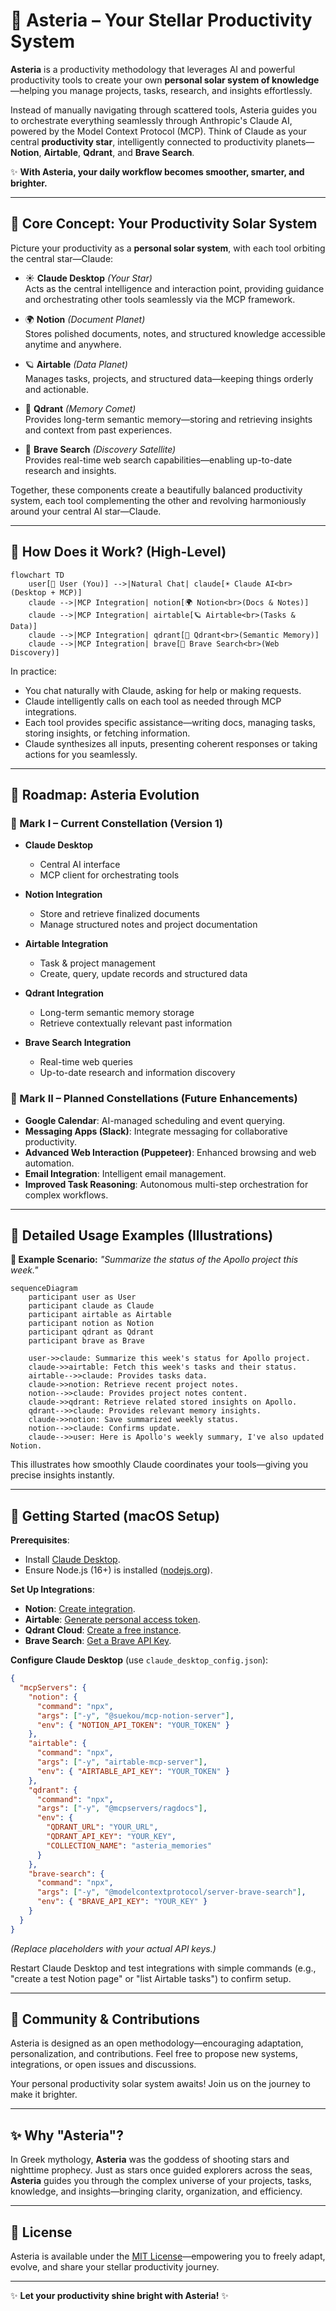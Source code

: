 # 🌌 Asteria – Your Stellar Productivity System

**Asteria** is a productivity methodology that leverages AI and powerful productivity tools to create your own **personal solar system of knowledge**—helping you manage projects, tasks, research, and insights effortlessly.

Instead of manually navigating through scattered tools, Asteria guides you to orchestrate everything seamlessly through Anthropic's Claude AI, powered by the Model Context Protocol (MCP). Think of Claude as your central **productivity star**, intelligently connected to productivity planets—**Notion**, **Airtable**, **Qdrant**, and **Brave Search**.

✨ **With Asteria, your daily workflow becomes smoother, smarter, and brighter.**

---

## 🚀 Core Concept: Your Productivity Solar System

Picture your productivity as a **personal solar system**, with each tool orbiting the central star—Claude:

- ☀️ **Claude Desktop** *(Your Star)*  
  Acts as the central intelligence and interaction point, providing guidance and orchestrating other tools seamlessly via the MCP framework.

- 🌍 **Notion** *(Document Planet)*  
  Stores polished documents, notes, and structured knowledge accessible anytime and anywhere.

- 🪐 **Airtable** *(Data Planet)*  
  Manages tasks, projects, and structured data—keeping things orderly and actionable.

- 🌠 **Qdrant** *(Memory Comet)*  
  Provides long-term semantic memory—storing and retrieving insights and context from past experiences.

- 🌌 **Brave Search** *(Discovery Satellite)*  
  Provides real-time web search capabilities—enabling up-to-date research and insights.

Together, these components create a beautifully balanced productivity system, each tool complementing the other and revolving harmoniously around your central AI star—Claude.

---

## 🌠 How Does it Work? (High-Level)

```mermaid
flowchart TD
    user[👤 User (You)] -->|Natural Chat| claude[☀️ Claude AI<br>(Desktop + MCP)]
    claude -->|MCP Integration| notion[🌍 Notion<br>(Docs & Notes)]
    claude -->|MCP Integration| airtable[🪐 Airtable<br>(Tasks & Data)]
    claude -->|MCP Integration| qdrant[🌠 Qdrant<br>(Semantic Memory)]
    claude -->|MCP Integration| brave[🌌 Brave Search<br>(Web Discovery)]
```

In practice:

- You chat naturally with Claude, asking for help or making requests.
- Claude intelligently calls on each tool as needed through MCP integrations.
- Each tool provides specific assistance—writing docs, managing tasks, storing insights, or fetching information.
- Claude synthesizes all inputs, presenting coherent responses or taking actions for you seamlessly.

---

## 💫 Roadmap: Asteria Evolution

### 🚀 Mark I – Current Constellation (Version 1)

- **Claude Desktop**
  - Central AI interface
  - MCP client for orchestrating tools

- **Notion Integration**
  - Store and retrieve finalized documents
  - Manage structured notes and project documentation

- **Airtable Integration**
  - Task & project management
  - Create, query, update records and structured data

- **Qdrant Integration**
  - Long-term semantic memory storage
  - Retrieve contextually relevant past information

- **Brave Search Integration**
  - Real-time web queries
  - Up-to-date research and information discovery

### 🚀 Mark II – Planned Constellations (Future Enhancements)

- **Google Calendar**: AI-managed scheduling and event querying.
- **Messaging Apps (Slack)**: Integrate messaging for collaborative productivity.
- **Advanced Web Interaction (Puppeteer)**: Enhanced browsing and web automation.
- **Email Integration**: Intelligent email management.
- **Improved Task Reasoning**: Autonomous multi-step orchestration for complex workflows.

---

## 🌌 Detailed Usage Examples (Illustrations)

**📝 Example Scenario:** _"Summarize the status of the Apollo project this week."_

```mermaid
sequenceDiagram
    participant user as User
    participant claude as Claude
    participant airtable as Airtable
    participant notion as Notion
    participant qdrant as Qdrant
    participant brave as Brave

    user->>claude: Summarize this week's status for Apollo project.
    claude->>airtable: Fetch this week's tasks and their status.
    airtable-->>claude: Provides tasks data.
    claude->>notion: Retrieve recent project notes.
    notion-->>claude: Provides project notes content.
    claude->>qdrant: Retrieve related stored insights on Apollo.
    qdrant-->>claude: Provides relevant memory insights.
    claude->>notion: Save summarized weekly status.
    notion-->>claude: Confirms update.
    claude-->>user: Here is Apollo's weekly summary, I've also updated Notion.
```

This illustrates how smoothly Claude coordinates your tools—giving you precise insights instantly.

---

## 🌠 Getting Started (macOS Setup)

**Prerequisites**:
- Install [Claude Desktop](https://claude.ai).
- Ensure Node.js (16+) is installed ([nodejs.org](https://nodejs.org)).

**Set Up Integrations**:
- **Notion**: [Create integration](https://developers.notion.com/docs/create-a-notion-integration).
- **Airtable**: [Generate personal access token](https://airtable.com/api).
- **Qdrant Cloud**: [Create a free instance](https://cloud.qdrant.io).
- **Brave Search**: [Get a Brave API Key](https://brave.com/search-api).

**Configure Claude Desktop** (use `claude_desktop_config.json`):
```json
{
  "mcpServers": {
    "notion": {
      "command": "npx",
      "args": ["-y", "@suekou/mcp-notion-server"],
      "env": { "NOTION_API_TOKEN": "YOUR_TOKEN" }
    },
    "airtable": {
      "command": "npx",
      "args": ["-y", "airtable-mcp-server"],
      "env": { "AIRTABLE_API_KEY": "YOUR_TOKEN" }
    },
    "qdrant": {
      "command": "npx",
      "args": ["-y", "@mcpservers/ragdocs"],
      "env": {
        "QDRANT_URL": "YOUR_URL",
        "QDRANT_API_KEY": "YOUR_KEY",
        "COLLECTION_NAME": "asteria_memories"
      }
    },
    "brave-search": {
      "command": "npx",
      "args": ["-y", "@modelcontextprotocol/server-brave-search"],
      "env": { "BRAVE_API_KEY": "YOUR_KEY" }
    }
  }
}
```

*(Replace placeholders with your actual API keys.)*

Restart Claude Desktop and test integrations with simple commands (e.g., "create a test Notion page" or "list Airtable tasks") to confirm setup.

---

## 🌟 Community & Contributions

Asteria is designed as an open methodology—encouraging adaptation, personalization, and contributions. Feel free to propose new systems, integrations, or open issues and discussions.

Your personal productivity solar system awaits! Join us on the journey to make it brighter.

---

## ✨ Why "Asteria"?

In Greek mythology, **Asteria** was the goddess of shooting stars and nighttime prophecy. Just as stars once guided explorers across the seas, **Asteria** guides you through the complex universe of your projects, tasks, knowledge, and insights—bringing clarity, organization, and efficiency.

---

## 🚀 License

Asteria is available under the [MIT License](LICENSE)—empowering you to freely adapt, evolve, and share your stellar productivity journey.

---

✨ **Let your productivity shine bright with Asteria!** ✨